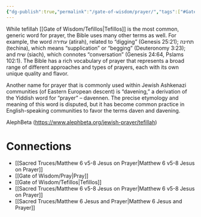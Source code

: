```yaml
---
{"dg-publish":true,"permalink":"/gate-of-wisdom/prayer/","tags":["#GateWisdom"]}
---
```



While tefillah [[Gate of Wisdom/Tefillos\|Tefillos]] is the most common, generic word for prayer, the Bible uses many other terms as well. For example, the word עתירה (atirah), related to “digging” (Genesis 25:21); תחינה (techina), which means “supplication” or “begging” (Deuteronomy 3:23); and שיח (siach), which connotes “conversation” (Genesis 24:64, Pslams 102:1). The Bible has a rich vocabulary of prayer that represents a broad range of different approaches and types of prayers, each with its own unique quality and flavor.

Another name for prayer that is commonly used within Jewish Ashkenazi communities (of Eastern European descent) is “davening,” a derivation of the Yiddish word for “prayer” – davennen. The precise etymology and meaning of this word is disputed, but it has become common practice in English-speaking communities to favor the terms daven and davening.

   AlephBeta (https://www.alephbeta.org/jewish-prayer/tefillah)

# Connections
- [[Sacred Truces/Matthew 6 v5-8 Jesus on Prayer\|Matthew 6 v5-8 Jesus on Prayer]]
- [[Gate of Wisdom/Pray\|Pray]]
- [[Gate of Wisdom/Tefillos\|Tefillos]]
- [[Sacred Truces/Matthew 6 v5-8 Jesus on Prayer\|Matthew 6 v5-8 Jesus on Prayer]]
- [[Sacred Truces/Matthew 6 Jesus and Prayer\|Matthew 6 Jesus and Prayer]]
